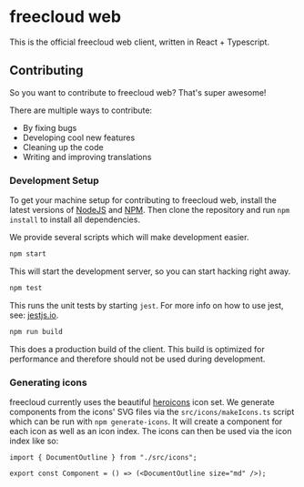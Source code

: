 # freecloud web

This is the official freecloud web client, written in React + Typescript.

## Contributing

So you want to contribute to freecloud web? That's super awesome!

There are multiple ways to contribute:

- By fixing bugs
- Developing cool new features
- Cleaning up the code
- Writing and improving translations

### Development Setup

To get your machine setup for contributing to freecloud web, install the latest versions of [NodeJS](https://nodejs.org) and [NPM](https://npmjs.com).
Then clone the repository and run `npm install` to install all dependencies.

We provide several scripts which will make development easier.

```sh
npm start
```

This will start the development server, so you can start hacking right away.

```sh
npm test
```

This runs the unit tests by starting `jest`. For more info on how to use jest, see: [jestjs.io](https://jestjs.io/).

```sh
npm run build
```

This does a production build of the client. This build is optimized for performance and therefore should not be used during development.

### Generating icons

freecloud currently uses the beautiful [heroicons](https://heroicons.dev) icon set. We generate
components from the icons' SVG files via the `src/icons/makeIcons.ts` script which can be run with
`npm generate-icons`. It will create a component for each icon as well as an icon index.
The icons can then be used via the icon index like so:

```tsx
import { DocumentOutline } from "./src/icons";

export const Component = () => (<DocumentOutline size="md" />);
```


